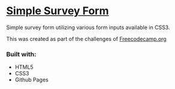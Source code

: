 <h1><a href="https://fusakoo.github.io/survey-form/">Simple Survey Form</a></h1>
<p>Simple survey form utilizing various form inputs available in CSS3.</p>
<p>This was created as part of the challenges of <a href="https://www.freecodecamp.org" target="_blank">Freecodecamp.org</a></p>
<h3>Built with:</h3>
<ul>
    <li>HTML5</li>
    <li>CSS3</li>
    <li>Github Pages</li>
</ul>
